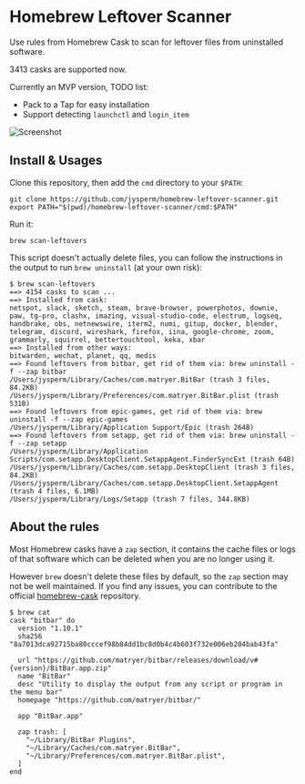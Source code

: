 # Homebrew Leftover Scanner
Use rules from Homebrew Cask to scan for leftover files from uninstalled software.

3413 casks are supported now.

Currently an MVP version, TODO list:

- Pack to a Tap for easy installation
- Support detecting `launchctl` and `login_item`

![Screenshot](https://raw.githubusercontent.com/jysperm/homebrew-leftover-scanner/main/screenshots/scan-leftovers.jpg)

## Install & Usages

Clone this repository, then add the `cmd` directory to your `$PATH`:

```
git clone https://github.com/jysperm/homebrew-leftover-scanner.git
export PATH="$(pwd)/homebrew-leftover-scanner/cmd:$PATH"
```

Run it:

```
brew scan-leftovers
```

This script doesn't actually delete files, you can follow the instructions in the output to run `brew uninstall` (at your own risk):

```
$ brew scan-leftovers
==> 4154 casks to scan ...
==> Installed from cask:
netspot, slack, sketch, steam, brave-browser, powerphotos, downie, paw, tg-pro, clashx, imazing, visual-studio-code, electrum, logseq, handbrake, obs, netnewswire, iterm2, numi, gitup, docker, blender, telegram, discord, wireshark, firefox, iina, google-chrome, zoom, grammarly, squirrel, bettertouchtool, keka, xbar
==> Installed from other ways:
bitwarden, wechat, planet, qq, medis
==> Found leftovers from bitbar, get rid of them via: brew uninstall -f --zap bitbar
/Users/jysperm/Library/Caches/com.matryer.BitBar (trash 3 files, 84.2KB)
/Users/jysperm/Library/Preferences/com.matryer.BitBar.plist (trash 531B)
==> Found leftovers from epic-games, get rid of them via: brew uninstall -f --zap epic-games
/Users/jysperm/Library/Application Support/Epic (trash 264B)
==> Found leftovers from setapp, get rid of them via: brew uninstall -f --zap setapp
/Users/jysperm/Library/Application Scripts/com.setapp.DesktopClient.SetappAgent.FinderSyncExt (trash 64B)
/Users/jysperm/Library/Caches/com.setapp.DesktopClient (trash 3 files, 84.2KB)
/Users/jysperm/Library/Caches/com.setapp.DesktopClient.SetappAgent (trash 4 files, 6.1MB)
/Users/jysperm/Library/Logs/Setapp (trash 7 files, 344.8KB)
```

## About the rules
Most Homebrew casks have a `zap` section, it contains the cache files or logs of that software which can be deleted when you are no longer using it.

However `brew` doesn't delete these files by default, so the `zap` section may not be well maintained. If you find any issues, you can contribute to the official [homebrew-cask](https://github.com/Homebrew/homebrew-cask) repository.

```
$ brew cat
cask "bitbar" do
  version "1.10.1"
  sha256 "8a7013dca92715ba80cccef98b84dd1bc8d0b4c4b603f732e006eb204bab43fa"

  url "https://github.com/matryer/bitbar/releases/download/v#{version}/BitBar.app.zip"
  name "BitBar"
  desc "Utility to display the output from any script or program in the menu bar"
  homepage "https://github.com/matryer/bitbar/"

  app "BitBar.app"

  zap trash: [
    "~/Library/BitBar Plugins",
    "~/Library/Caches/com.matryer.BitBar",
    "~/Library/Preferences/com.matryer.BitBar.plist",
  ]
end
```


